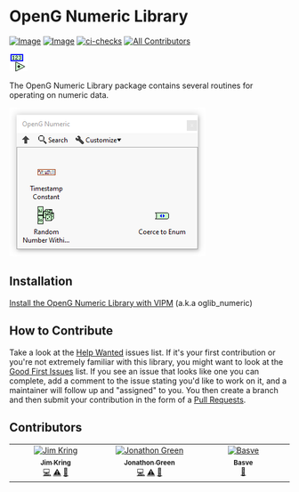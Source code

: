 # OpenG Numeric Library

[![Image](https://www.vipm.io/package/oglib_numeric/badge.svg?metric=installs)](https://www.vipm.io/package/oglib_numeric/) [![Image](https://www.vipm.io/package/oglib_numeric/badge.svg?metric=stars)](https://www.vipm.io/package/oglib_numeric/)
[![ci-checks](https://github.com/vipm-io/OpenG-Numeric-Library/actions/workflows/ci.yml/badge.svg)](https://github.com/vipm-io/OpenG-Numeric-Library/actions/workflows/ci.yml)
[![All Contributors](https://img.shields.io/github/all-contributors/vipm-io/OpenG-Numeric-Library?color=ee8449&style=flat-square)](#contributors)

![image](source/images/icon.png)

The OpenG Numeric Library package contains several routines for operating on numeric data.

![image](source/images/functions_palette.png)

## Installation

[Install the OpenG Numeric Library with VIPM](https://www.vipm.io/package/oglib_numeric/) (a.k.a oglib_numeric)

## How to Contribute

Take a look at the [Help Wanted](https://github.com/vipm-io/OpenG-Numeric-Library/issues?q=is%3Aissue+is%3Aopen+label%3A%22help+wanted%22) issues list. If it's your first contribution or you're not extremely familiar with this library, you might want to look at the [Good First Issues](https://github.com/vipm-io/OpenG-Numeric-Library/issues?q=is%3Aissue+is%3Aopen+label%3Agood+first+issue) list.  If you see an issue that looks like one you can complete, add a comment to the issue stating you'd like to work on it, and a maintainer will follow up and "assigned" to you. You then create a branch and then submit your contribution in the form of a [Pull Requests](https://github.com/vipm-io/OpenG-Numeric-Library/pulls).

## Contributors

<!-- ALL-CONTRIBUTORS-LIST:START - Do not remove or modify this section -->
<!-- prettier-ignore-start -->
<!-- markdownlint-disable -->
<table>
  <tbody>
    <tr>
      <td align="center" valign="top" width="14.28%"><a href="https://github.com/jimkring"><img src="https://avatars.githubusercontent.com/u/381432?v=4?s=100" width="100px;" alt="Jim Kring"/><br /><sub><b>Jim Kring</b></sub></a><br /><a href="#code-jimkring" title="Code">💻</a> <a href="#test-jimkring" title="Tests">⚠️</a> <a href="#maintenance-jimkring" title="Maintenance">🚧</a></td>
      <td align="center" valign="top" width="14.28%"><a href="http://www.jgcode.net"><img src="https://avatars.githubusercontent.com/u/16163577?v=4?s=100" width="100px;" alt="Jonathon Green"/><br /><sub><b>Jonathon Green</b></sub></a><br /><a href="#code-jg-code" title="Code">💻</a> <a href="#test-jg-code" title="Tests">⚠️</a> <a href="#maintenance-jg-code" title="Maintenance">🚧</a></td>
      <td align="center" valign="top" width="14.28%"><a href="https://github.com/Bas-vE"><img src="https://avatars.githubusercontent.com/u/16207111?v=4?s=100" width="100px;" alt="Basve"/><br /><sub><b>Basve</b></sub></a><br /><a href="#maintenance-Bas-vE" title="Maintenance">🚧</a></td>
    </tr>
  </tbody>
</table>

<!-- markdownlint-restore -->
<!-- prettier-ignore-end -->

<!-- ALL-CONTRIBUTORS-LIST:END -->

